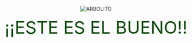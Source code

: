 <p align="center">
  <img src="http://www.cuentosinfantilescortos.net/wp-content/uploads/2016/08/cuento-infantil-arbol.png?raw=true" alt="ARBOLITO"/>
</p>

<div align="center">
  <font size="20" color="#0a4707">¡¡ESTE ES EL BUENO!!</font>
</div>
